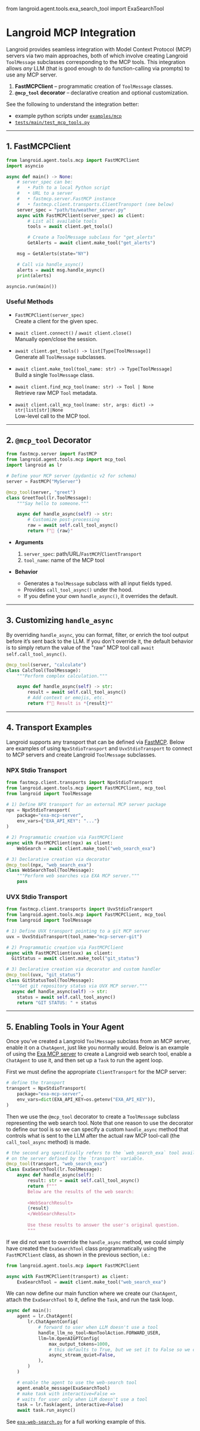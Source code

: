 from langroid.agent.tools.exa_search_tool import ExaSearchTool

# Langroid MCP Integration

Langroid provides seamless integration with Model Context Protocol (MCP) servers via 
two main approaches, both of which involve creating Langroid `ToolMessage` subclasses
corresponding to the MCP tools. This integration allows _any_ LLM
(that is good enough to do function-calling via prompts) to use any MCP server.

1. **FastMCPClient** – programmatic creation of `ToolMessage` classes.
2. **`@mcp_tool` decorator** – declarative creation and optional customization.

See the following to understand the integration better:
- example python scripts under [`examples/mcp`](https://github.com/langroid/langroid/tree/main/examples/mcp)
- [`tests/main/test_mcp_tools.py`](https://github.com/langroid/langroid/blob/main/tests/main/test_mcp_tools.py)

---

## 1. FastMCPClient

```python
from langroid.agent.tools.mcp import FastMCPClient
import asyncio

async def main() -> None:
    # server_spec can be:
    #   • Path to a local Python script
    #   • URL to a server
    #   • fastmcp.server.FastMCP instance
    #   • fastmcp.client.transports.ClientTransport (see below) 
    server_spec = "path/to/weather_server.py"
    async with FastMCPClient(server_spec) as client:
        # List all available tools
        tools = await client.get_tools()

        # Create a ToolMessage subclass for "get_alerts"
        GetAlerts = await client.make_tool("get_alerts")

    msg = GetAlerts(state="NY")

    # Call via handle_async()
    alerts = await msg.handle_async()
    print(alerts)

asyncio.run(main())
```

### Useful Methods

- `FastMCPClient(server_spec)`  
  Create a client for the given spec.

- `await client.connect()` / `await client.close()`  
  Manually open/close the session.

- `await client.get_tools() -> list[Type[ToolMessage]]`  
  Generate all `ToolMessage` subclasses.

- `await client.make_tool(tool_name: str) -> Type[ToolMessage]`  
  Build a single `ToolMessage` class.

- `await client.find_mcp_tool(name: str) -> Tool | None`  
  Retrieve raw MCP `Tool` metadata.

- `await client.call_mcp_tool(name: str, args: dict) -> str|list[str]|None`  
  Low-level call to the MCP tool.

---

## 2. `@mcp_tool` Decorator

```python
from fastmcp.server import FastMCP
from langroid.agent.tools.mcp import mcp_tool
import langroid as lr

# Define your MCP server (pydantic v2 for schema)
server = FastMCP("MyServer")

@mcp_tool(server, "greet")
class GreetTool(lr.ToolMessage):
    """Say hello to someone."""

    async def handle_async(self) -> str:
        # Customize post-processing
        raw = await self.call_tool_async()
        return f"💬 {raw}"
```

- **Arguments**
    1. `server_spec`: path/URL/`FastMCP`/`ClientTransport`
    2. `tool_name`: name of the MCP tool

- **Behavior**
    - Generates a `ToolMessage` subclass with all input fields typed.
    - Provides `call_tool_async()` under the hood.
    - If you define your own `handle_async()`, it overrides the default.

---

## 3. Customizing `handle_async`

By overriding `handle_async`, you can format, filter, or enrich the tool output 
before it’s sent back to the LLM. If you don't override it, the default behavior is to
simply return the value of the "raw" MCP tool call `await self.call_tool_async()`.

```python
@mcp_tool(server, "calculate")
class CalcTool(ToolMessage):
    """Perform complex calculation."""

    async def handle_async(self) -> str:
        result = await self.call_tool_async()
        # Add context or emojis, etc.
        return f"🧮 Result is *{result}*"
```

---

## 4. Transport Examples

Langroid supports any transport that can be defined via [FastMCP](https://gofastmcp.com/clients/transports).
Below are examples of using `NpxStdioTransport` and `UvxStdioTransport` to connect
to MCP servers and create Langroid `ToolMessage` subclasses.

### NPX Stdio Transport

```python
from fastmcp.client.transports import NpxStdioTransport
from langroid.agent.tools.mcp import FastMCPClient, mcp_tool
from langroid import ToolMessage

# 1) Define NPX transport for an external MCP server package
npx = NpxStdioTransport(
    package="exa-mcp-server",
    env_vars={"EXA_API_KEY": "..."}
)

# 2) Programmatic creation via FastMCPClient
async with FastMCPClient(npx) as client:
    WebSearch = await client.make_tool("web_search_exa")

# 3) Declarative creation via decorator
@mcp_tool(npx, "web_search_exa")
class WebSearchTool(ToolMessage):
    """Perform web searches via EXA MCP server."""
    pass
```

### UVX Stdio Transport

```python
from fastmcp.client.transports import UvxStdioTransport
from langroid.agent.tools.mcp import FastMCPClient, mcp_tool
from langroid import ToolMessage

# 1) Define UVX transport pointing to a git MCP server
uvx = UvxStdioTransport(tool_name="mcp-server-git")

# 2) Programmatic creation via FastMCPClient
async with FastMCPClient(uvx) as client:
  GitStatus = await client.make_tool("git_status")

# 3) Declarative creation via decorator and custom handler
@mcp_tool(uvx, "git_status")
class GitStatusTool(ToolMessage):
  """Get git repository status via UVX MCP server."""
  async def handle_async(self) -> str:
    status = await self.call_tool_async()
    return "GIT STATUS: " + status
```

---

## 5. Enabling Tools in Your Agent

Once you’ve created a Langroid `ToolMessage` subclass from an MCP server, enable it on a `ChatAgent`, just like you normally would. Below is an example of using 
the [Exa MCP server](https://docs.exa.ai/examples/exa-mcp) to create a 
Langroid web search tool, enable a `ChatAgent` to use it, and then set up a `Task` to 
run the agent loop.

First we must define the appropriate `ClientTransport` for the MCP server:
```python
# define the transport
transport = NpxStdioTransport(
    package="exa-mcp-server",
    env_vars=dict(EXA_API_KEY=os.getenv("EXA_API_KEY")),
)
```

Then we use the `@mcp_tool` decorator to create a `ToolMessage` 
subclass representing the web search tool. Note that one reason to use the decorator
to define our tool is so we can specify a custom `handle_async` method that
controls what is sent to the LLM after the actual raw MCP tool-call
(the `call_tool_async` method) is made.

```python
# the second arg specifically refers to the `web_search_exa` tool available
# on the server defined by the `transport` variable.
@mcp_tool(transport, "web_search_exa")
class ExaSearchTool(lr.ToolMessage):
    async def handle_async(self):
        result: str = await self.call_tool_async()
        return f"""
        Below are the results of the web search:
        
        <WebSearchResult>
        {result}
        </WebSearchResult>
        
        Use these results to answer the user's original question.
        """

```

If we did not want to override the `handle_async` method, we could simply have
created the `ExaSearchTool` class programmatically using the `FastMCPClient` class, 
as shown in the previous section, i.e.:
```python
from langroid.agent.tools.mcp import FastMCPClient

async with FastMCPClient(transport) as client:
    ExaSearchTool = await client.make_tool("web_search_exa")
```

We can now define our main function where we create our `ChatAgent`,
attach the `ExaSearchTool` to it, define the `Task`, and run the task loop.

```python
async def main():
    agent = lr.ChatAgent(
        lr.ChatAgentConfig(
            # forward to user when LLM doesn't use a tool
            handle_llm_no_tool=NonToolAction.FORWARD_USER,
            llm=lm.OpenAIGPTConfig(
                max_output_tokens=1000,
                # this defaults to True, but we set it to False so we can see output
                async_stream_quiet=False,
            ),
        )
    )

    # enable the agent to use the web-search tool
    agent.enable_message(ExaSearchTool)
    # make task with interactive=False =>
    # waits for user only when LLM doesn't use a tool
    task = lr.Task(agent, interactive=False)
    await task.run_async()
```

See [`exa-web-search.py`](https://github.com/langroid/langroid/blob/main/examples/mcp/exa-web-search.py) for a full 
working example of this. 